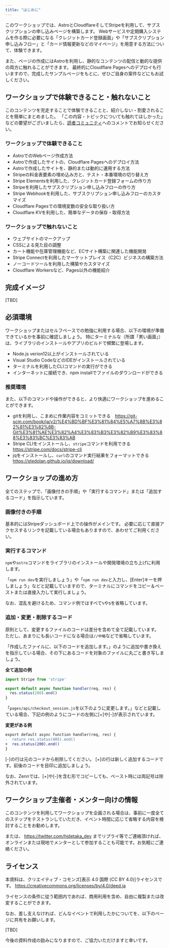 ```yaml
---
title: "はじめに"
---
```


このワークショップでは、AstroとCloudflareそしてStripeを利用して、サブスクリプションの申し込みページを構築します。
Webサービスや定期購入システムを作る際に必要になる「クレジットカード登録画面」や「サブスクリプション申し込みフロー」と「カード情報更新などのマイページ」を用意する方法について、体験できます。

また、ページの作成にはAstroを利用し、静的なコンテンツの配信と動的な提供の両方に触れることができます。
最終的にCloudflare Pagesへのデプロイも行いますので、完成したサンプルページをもとに、ぜひご自身の案件などにもお試しください。

## ワークショップで体験できること・触れないこと

このコンテンツを完走することで体験できることと、紹介しない・割愛されることを簡単にまとめました。
「この内容・トピックについても触れてほしかった」などの要望がございましたら、[読者コミュニティ]()へのコメントでお知らせください。

### ワークショップで体験できること

- AstroでのWebページ作成方法
- Astroで作成したサイトの、Cloudflare Pagesへのデプロイ方法
- Astroで作成したサイトを、静的または動的に運用する方法
- Stripeの料金表要素の埋め込み方と、テスト・本番環境の切り替え方
- Stripe Elementsを利用した、クレジットカード登録フォームの作り方
- Stripeを利用したサブスクリプション申し込みフローの作り方
- Stripe Webhookを利用した、サブスクリプション申し込みフローのカスタマイズ
- Cloudflare Pagesでの環境変数の安全な取り扱い方
- Cloudflare KVを利用した、簡単なデータの保存・取得方法

### ワークショップで触れないこと

- ウェブサイトのマークアップ
- CSSによる見た目の調整
- カート機能や在庫管理機能など、ECサイト構築に関連した機能開発
- Stripe Connectを利用したマーケットプレイス（C2C）ビジネスの構築方法
- ノーコードツールを利用した構築やカスタマイズ
- Cloudflare Workersなど、Pages以外の機能紹介

## 完成イメージ

[TBD]

## 必須環境

ワークショップまたはセルフペースでの勉強に利用する場合、以下の環境が準備できているかを事前に確認しましょう。
特にターミナルな（所謂「黒い画面」）は、ライブラリのインストールやアプリのビルドで頻繁に登場します。

- Node.js verion12以上がインストールされている
- Visual Studio CodeなどのIDEがインストールされている
- ターミナルを利用したCLIコマンドの実行ができる
- インターネットに接続でき、npm installでファイルのダウンロードができる

### 推奨環境

また、以下のコマンドや操作ができると、より快適にワークショップを進めることができます。

- gitを利用し、こまめに作業内容をコミットできる　https://git-scm.com/book/ja/v2/%E4%BD%BF%E3%81%84%E5%A7%8B%E3%82%81%E3%82%8B-Git%E3%81%AE%E3%82%A4%E3%83%B3%E3%82%B9%E3%83%88%E3%83%BC%E3%83%AB
- Stripe CLIをインストールし、`stripe`コマンドを利用できる https://stripe.com/docs/stripe-cli
- jqをインストールし、`curl`のコマンド実行結果をフォーマットできる https://stedolan.github.io/jq/download/


## ワークショップの進め方

全てのステップで、「画像付きの手順」や「実行するコマンド」または「追加するコード」を指示しています。

### 画像付きの手順

基本的にはStripeダッシュボード上での操作がメインです。
必要に応じて直接アクセスするリンクを記載している場合もありますので、あわせてご利用ください。

### 実行するコマンド

`npm`や`astro`コマンドをライブラリのインストールや開発環境の立ち上げに利用します。

「`npm run dev`を実行しましょう」や「`npm run dev`と入力し、[Enter]キーを押しましょう」などと記載していますので、ターミナルにコマンドをコピー＆ペーストまたは直接入力して実行しましょう。

なお、混乱を避けるため、コマンド例ではすべて`%`や`$`を省略しています。

### 追加・変更・削除するコード

原則として、変更するファイルのコードは差分を含めて全て記載しています。
ただし、あまりにも長いコードになる場合は`//中略`などで省略しています。

「作成したファイルに、以下のコードを追加します。」のように追加や書き換えを指示している場合、その下にあるコードを対象のファイルに丸ごと書き写しましょう。

**全て追加の例**
```js
import Stripe from 'stripe'

export default async function handler(req, res) {
  res.status(200).end()
}  
```

「`pages/api/checkout_session.js`を以下のように変更します。」などと記載している場合、下記の例のようにコードの左側に[+]や[-]が表示されています。

**変更がある例**
```diff js
export default async function handler(req, res) {
-  return res.status(405).end()
+  res.status(200).end()
}  
```

[-]の行は元のコードから削除してください。
[+]の行は新しく追加するコードです。前後のコードを目印に追加しましょう。

なお、Zennでは、[+]や[-]を含む形でコピーしても、ペースト時には両記号は除外されています。

## ワークショップ主催者・メンター向けの情報

このコンテンツを利用してワークショップを企画される場合は、事前に一度全てのステップをテストランしていただき、イベント時間に応じて省略する内容を検討することをお勧めします。

または、 https://twitter.com/hidetaka_dev までリプライ等でご連絡頂ければ、オンラインまたは現地でメンターとして参加することも可能です。お気軽にご連絡ください。

## ライセンス

本資料は、クリエイティブ・コモンズ[表示 4.0 国際 (CC BY 4.0)]ライセンスです。
https://creativecommons.org/licenses/by/4.0/deed.ja

ライセンスの条件に従う範囲内であれば、商用利用を含め、自由に複製または改変することができます。

なお、差し支えなければ、どんなイベントで利用したかについてを、以下のページに共有をお願いします。

[TBD]

今後の資料作成の励みになりますので、ご協力いただけますと幸いです。
